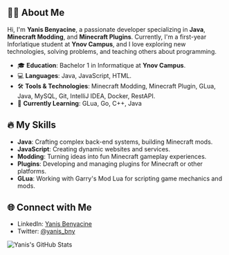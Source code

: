 ## 🧑‍💻 About Me
Hi, I'm **Yanis Benyacine**, a passionate developer specializing in **Java**, **Minecraft Modding**, and **Minecraft Plugins**. Currently, I'm a first-year Inforlatique student at **Ynov Campus**, and I love exploring new technologies, solving problems, and teaching others about programming.

- 🎓 **Education**: Bachelor 1 in Informatique at **Ynov Campus**.
- 💻 **Languages**: Java, JavaScript, HTML.
- 🛠️ **Tools & Technologies**: Minecraft Modding, Minecraft Plugin, GLua, Java, MySQL, Git, IntelliJ IDEA, Docker, RestAPI.
- 🌱 **Currently Learning**: GLua, Go, C++, Java

## 🔥 My Skills
- **Java**: Crafting complex back-end systems, building Minecraft mods.
- **JavaScript**: Creating dynamic websites and services.
- **Modding**: Turning ideas into fun Minecraft gameplay experiences.
- **Plugins**: Developing and managing plugins for Minecraft or other platforms.
- **GLua**: Working with Garry's Mod Lua for scripting game mechanics and mods.

## 🌐 Connect with Me
- LinkedIn: [Yanis Benyacine](https://www.linkedin.com/in/yanis-benyacine-5a482528b/)
- Twitter: [@yanis_bny](https://x.com/yanis_bny)

![Yanis's GitHub Stats](https://github-readme-stats.vercel.app/api?username=Sterll&show_icons=true&theme=radical)
